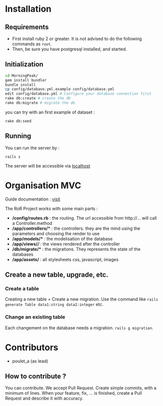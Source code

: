 # Installation

## Requirements

- First install ruby 2 or greater. It is not advised to do the following commands as ``root``.
- Then, be sure you have postgresql installed, and started.

## Initialization

```bash
cd MorningPeak/
gem install bundler
bundle install
cp config/database.yml.example config/database.yml
edit config/database.yml # Configure your database connection first
rake db:create # create the db
rake db:migrate # migrate the db
```

you can try with an first example of dataset :

```
rake db:seed
```

## Running

You can run the server by :

```
rails s
```

The server will be accessible via [localhost](http://localhost:3000)

# Organisation MVC

Guide documentation : [visit](http://guides.rubyonrails.org/)

The RoR Project works with some main parts :

- __/config/routes.rb__ : the routing. The url accessible from http://... will call a Controller.method
- __/app/controllers/*__ : the controllers. they are the mind using the parameters and choosing the render to use
- __/app/models/*__ : the modelisation of the database
- __/app/views/*/*__ : the views rendered after the controller
- __/db/migrate/*__ : the migrations. They represents the state of the databases
- __/app/assets/__ : all stylesheets css, javascript, images

## Create a new table, upgrade, etc.

### Create a table

Creating a new table = Create a new migration. Use the command like ``rails generate Table data1:string data2:integer`` etc.

### Change an existing table

Each changement on the database needs a migration. ``rails g migration``.

# Contributors

- poulet_a (as lead)

## How to contribute ?

You can contribute. We accept Pull Request. Create simple commits, with a minimum of lines.
When your feature, fix, ... is finished, create a Pull Request and describe it with accuracy.
